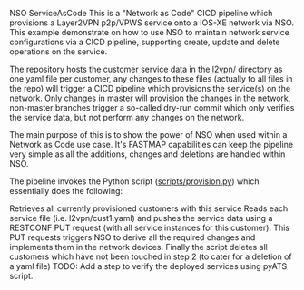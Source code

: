 NSO ServiceAsCode
This is a "Network as Code" CICD pipeline which provisions a Layer2VPN p2p/VPWS service onto a IOS-XE network via NSO. This example demonstrate on how to use NSO to maintain network service configurations via a CICD pipeline, supporting create, update and delete operations on the service.

The repository hosts the customer service data in the [l2vpn/](https://github.com/oboehmer/nso-service-as-code/tree/master/l2vpn) directory as one yaml file per customer, any changes to these files (actually to all files in the repo) will trigger a CICD pipeline which provisions the service(s) on the network.
Only changes in master will provision the changes in the network, non-master branches trigger a so-called dry-run commit which only verifies the service data, but not perform any changes on the network.

The main purpose of this is to show the power of NSO when used within a Network as Code use case. It's FASTMAP capabilities can keep the pipeline very simple as all the additions, changes and deletions are handled within NSO.

The pipeline invokes the Python script ([scripts/provision.py](https://github.com/oboehmer/nso-service-as-code/blob/master/scripts/provision.py)) which essentially does the following:

Retrieves all currently provisioned customers with this service
Reads each service file (i.e. l2vpn/cust1.yaml) and pushes the service data using a RESTCONF PUT request (with all service instances for this customer). This PUT requests triggers NSO to derive all the required changes and implements them in the network devices.
Finally the script deletes all customers which have not been touched in step 2 (to cater for a deletion of a yaml file)
TODO: Add a step to verify the deployed services using pyATS script.
